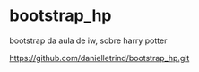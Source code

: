 # bootstrap_hp
bootstrap da aula de iw, sobre harry potter

https://github.com/danielletrind/bootstrap_hp.git
